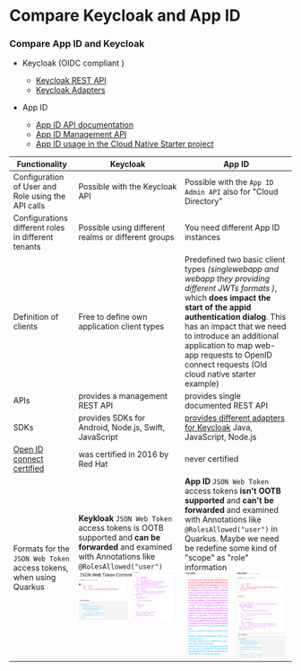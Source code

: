 # Compare Keycloak and App ID

### Compare App ID and Keycloak

* Keycloak (OIDC compliant )
    * [Keycloak REST API](https://www.keycloak.org/docs-api/10.0/rest-api/index.html)
    * [Keycloak Adapters](https://wjw465150.gitbooks.io/keycloak-documentation/content/securing_apps/topics/oidc/javascript-adapter.html)

* App ID
    * [App ID API documentation](https://cloud.ibm.com/apidocs/app-id/auth)
    * [App ID Management API](https://us-south.appid.cloud.ibm.com/swagger-ui/#/Management%20API%20-%20Cloud%20Directory%20Users)
    * [App ID usage in the Cloud Native Starter project](https://github.com/IBM/cloud-native-starter/blob/master/documentation/DemoAuthentication.md)

| Functionality | Keycloak | App ID |
|---|---|---|
| Configuration of User and Role using the API calls | Possible with the Keycloak API | Possible with the `App ID Admin API` also for "Cloud Directory" |
| Configurations different roles in different tenants | Possible using different realms or different groups  | You need different App ID instances |
| Definition of clients | Free to define own application client types | Predefined two basic client types _(singlewebapp and webapp they providing different JWTs formats )_, which **does impact the start of the appid authentication dialog**. This has an impact that we need to introduce an additional application to map web-app requests to OpenID connect requests (Old cloud native starter example)|
|APIs| provides a management REST API | provides single documented REST API |
|SDKs| provides SDKs for Android, Node.js, Swift, JavaScript | [provides different adapters for Keycloak](https://www.keycloak.org/docs/latest/securing_apps/#_oidc) Java, JavaScript, Node.js|
|[Open ID connect certified](https://openid.net/certification/) | was certified in 2016 by Red Hat | never certified |
| Formats for the `JSON Web Token` access tokens, when using Quarkus | **Keykloak** `JSON Web Token` access tokens is OOTB supported and **can be forwarded** and examined with Annotations like `@RolesAllowed("user")` ![](images/keycloak-json-web-token-access-token.png)| **App ID** `JSON Web Token` access tokens **isn't OOTB supported** and **can't be forwarded** and examined with Annotations like `@RolesAllowed("user")` in Quarkus. Maybe we need be redefine some kind of "scope" as "role" information ![](images/app-id-json-web-token-access-token.png) |
